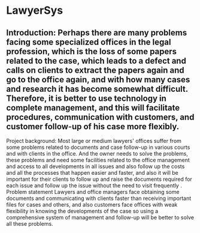# LawyerSys

Introduction: 
Perhaps there are many problems facing some specialized offices in the legal profession, which is the loss of some papers related to the case, which leads to a defect and calls on clients to extract the papers again and go to the office again, and with how many cases and research it has become somewhat difficult.
Therefore, it is better to use technology in complete management, and this will facilitate procedures, communication with customers, and customer follow-up of his case more flexibly.
----------------------------------------------------------------------------------------------------------------------------------
Project background:
Most large or medium lawyers' offices suffer from some problems related to documents and case follow-up in various courts and with clients in the office.
And the owner needs to solve the problems, these problems and need some facilities related to the office management and access to all developments in all issues and also follow up the costs and all the processes that happen easier and faster, and also it will be important for their clients to follow up and raise the documents required for each issue and follow up the issue without the need to visit frequently .
Problem statement
Lawyers and office managers face obtaining some documents and communicating with clients faster than receiving important files for cases and others, and also customers face offices with weak flexibility in knowing the developments of the case so using a comprehensive system of management and follow-up will be better to solve all these problems.
